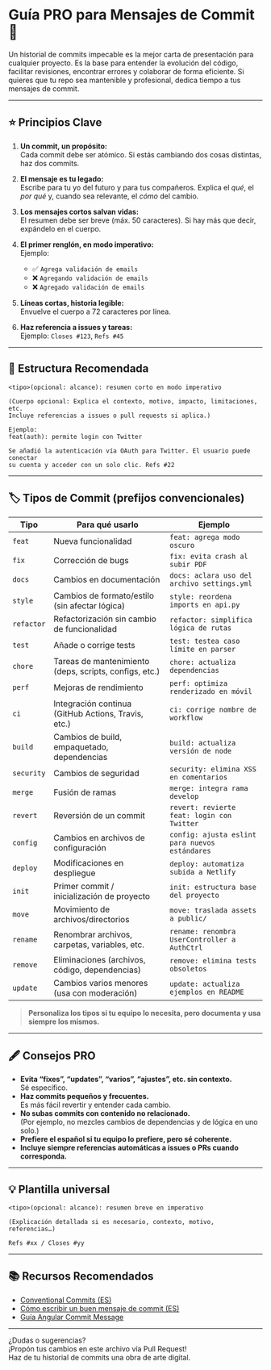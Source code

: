 # Guía PRO para Mensajes de Commit 🚀

Un historial de commits impecable es la mejor carta de presentación para cualquier proyecto. Es la base para entender la evolución del código, facilitar revisiones, encontrar errores y colaborar de forma eficiente. Si quieres que tu repo sea mantenible y profesional, dedica tiempo a tus mensajes de commit.

---

## ⭐ Principios Clave

1. **Un commit, un propósito:**  
   Cada commit debe ser atómico. Si estás cambiando dos cosas distintas, haz dos commits.

2. **El mensaje es tu legado:**  
   Escribe para tu yo del futuro y para tus compañeros. Explica el _qué_, el _por qué_ y, cuando sea relevante, el _cómo_ del cambio.

3. **Los mensajes cortos salvan vidas:**  
   El resumen debe ser breve (máx. 50 caracteres). Si hay más que decir, expándelo en el cuerpo.

4. **El primer renglón, en modo imperativo:**  
   Ejemplo:  
   - ✅ `Agrega validación de emails`  
   - ❌ `Agregando validación de emails`  
   - ❌ `Agregado validación de emails`  

5. **Líneas cortas, historia legible:**  
   Envuelve el cuerpo a 72 caracteres por línea.

6. **Haz referencia a issues y tareas:**  
   Ejemplo: `Closes #123`, `Refs #45`

---

## 📝 Estructura Recomendada

```
<tipo>(opcional: alcance): resumen corto en modo imperativo

(Cuerpo opcional: Explica el contexto, motivo, impacto, limitaciones, etc.
Incluye referencias a issues o pull requests si aplica.)

Ejemplo:
feat(auth): permite login con Twitter

Se añadió la autenticación vía OAuth para Twitter. El usuario puede conectar
su cuenta y acceder con un solo clic. Refs #22
```

---

## 🏷️ Tipos de Commit (prefijos convencionales)

| Tipo        | Para qué usarlo                                           | Ejemplo                                         |
|-------------|----------------------------------------------------------|-------------------------------------------------|
| `feat`      | Nueva funcionalidad                                      | `feat: agrega modo oscuro`                      |
| `fix`       | Corrección de bugs                                       | `fix: evita crash al subir PDF`                 |
| `docs`      | Cambios en documentación                                 | `docs: aclara uso del archivo settings.yml`     |
| `style`     | Cambios de formato/estilo (sin afectar lógica)           | `style: reordena imports en api.py`             |
| `refactor`  | Refactorización sin cambio de funcionalidad              | `refactor: simplifica lógica de rutas`          |
| `test`      | Añade o corrige tests                                    | `test: testea caso límite en parser`            |
| `chore`     | Tareas de mantenimiento (deps, scripts, configs, etc.)   | `chore: actualiza dependencias`                 |
| `perf`      | Mejoras de rendimiento                                   | `perf: optimiza renderizado en móvil`           |
| `ci`        | Integración continua (GitHub Actions, Travis, etc.)      | `ci: corrige nombre de workflow`                |
| `build`     | Cambios de build, empaquetado, dependencias              | `build: actualiza versión de node`              |
| `security`  | Cambios de seguridad                                     | `security: elimina XSS en comentarios`          |
| `merge`     | Fusión de ramas                                          | `merge: integra rama develop`                   |
| `revert`    | Reversión de un commit                                   | `revert: revierte feat: login con Twitter`      |
| `config`    | Cambios en archivos de configuración                     | `config: ajusta eslint para nuevos estándares`  |
| `deploy`    | Modificaciones en despliegue                             | `deploy: automatiza subida a Netlify`           |
| `init`      | Primer commit / inicialización de proyecto               | `init: estructura base del proyecto`            |
| `move`      | Movimiento de archivos/directorios                       | `move: traslada assets a public/`               |
| `rename`    | Renombrar archivos, carpetas, variables, etc.            | `rename: renombra UserController a AuthCtrl`    |
| `remove`    | Eliminaciones (archivos, código, dependencias)           | `remove: elimina tests obsoletos`               |
| `update`    | Cambios varios menores (usa con moderación)              | `update: actualiza ejemplos en README`          |

> **Personaliza los tipos si tu equipo lo necesita, pero documenta y usa siempre los mismos.**

---

## 🖋️ Consejos PRO

- **Evita “fixes”, “updates”, “varios”, “ajustes”, etc. sin contexto.**  
  Sé específico.
- **Haz commits pequeños y frecuentes.**  
  Es más fácil revertir y entender cada cambio.
- **No subas commits con contenido no relacionado.**  
  (Por ejemplo, no mezcles cambios de dependencias y de lógica en uno solo.)
- **Prefiere el español si tu equipo lo prefiere, pero sé coherente.**
- **Incluye siempre referencias automáticas a issues o PRs cuando corresponda.**

---

## 💡 Plantilla universal

```
<tipo>(opcional: alcance): resumen breve en imperativo

(Explicación detallada si es necesario, contexto, motivo, referencias…)

Refs #xx / Closes #yy
```

---

## 📚 Recursos Recomendados

- [Conventional Commits (ES)](https://www.conventionalcommits.org/es/v1.0.0/)
- [Cómo escribir un buen mensaje de commit (ES)](https://cbea.ms/git-commit/)
- [Guía Angular Commit Message](https://github.com/angular/angular/blob/main/CONTRIBUTING.md#commit)

---

¿Dudas o sugerencias?  
¡Propón tus cambios en este archivo vía Pull Request!  
Haz de tu historial de commits una obra de arte digital.